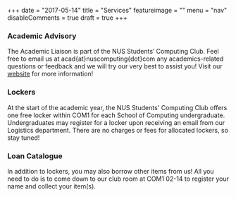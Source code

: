 +++
date = "2017-05-14"
title = "Services"
featureimage = ""
menu = "nav"
disableComments = true
draft = true
+++

### Academic Advisory

The Academic Liaison is part of the NUS Students’ Computing Club. Feel free to email us at acad{at}nuscomputing{dot}com any academics-related questions or feedback and we will try our very best to assist you! Visit our [website](http://acad.nuscomputing.com/) for more information!

### Lockers

At the start of the academic year, the NUS Students' Computing Club offers one free locker within COM1 for each School of Computing undergraduate. Undergraduates may register for a locker upon receiving an email from our Logistics department. There are no charges or fees for allocated lockers, so stay tuned!

### Loan Catalogue

In addition to lockers, you may also borrow other items from us! All you need to do is to come down to our club room at COM1 02-14 to register your name and collect your item(s).
